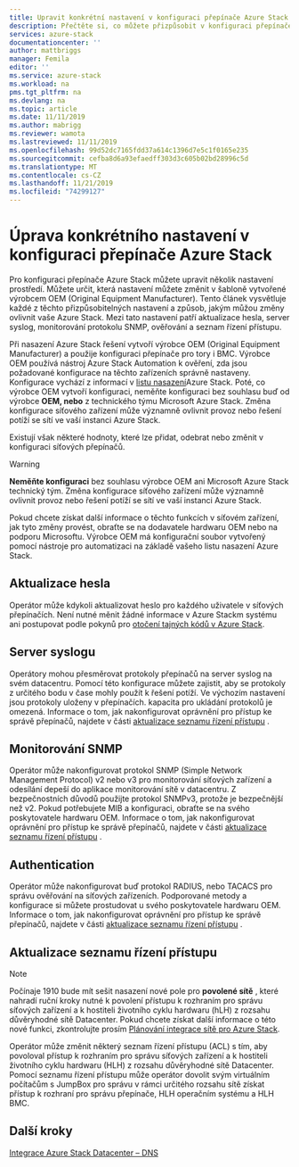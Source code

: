 ```yaml
---
title: Upravit konkrétní nastavení v konfiguraci přepínače Azure Stack | Microsoft Docs
description: Přečtěte si, co můžete přizpůsobit v konfiguraci přepínače Azure Stack. Až výrobce OEM (Original Equipment Manufacturer) vytvoří konfiguraci, neměňte ji bez souhlasu od výrobce OEM ani Microsoft Azure Stack technický tým.
services: azure-stack
documentationcenter: ''
author: mattbriggs
manager: Femila
editor: ''
ms.service: azure-stack
ms.workload: na
pms.tgt_pltfrm: na
ms.devlang: na
ms.topic: article
ms.date: 11/11/2019
ms.author: mabrigg
ms.reviewer: wamota
ms.lastreviewed: 11/11/2019
ms.openlocfilehash: 99d52dc7165fdd37a614c1396d7e5c1f0165e235
ms.sourcegitcommit: cefba8d6a93efaedff303d3c605b02bd28996c5d
ms.translationtype: MT
ms.contentlocale: cs-CZ
ms.lasthandoff: 11/21/2019
ms.locfileid: "74299127"
---
```

#  <a name="modify-specific-settings-on-your-azure-stack-switch-configuration"></a>Úprava konkrétního nastavení v konfiguraci přepínače Azure Stack

Pro konfiguraci přepínače Azure Stack můžete upravit několik nastavení prostředí. Můžete určit, která nastavení můžete změnit v šabloně vytvořené výrobcem OEM (Original Equipment Manufacturer). Tento článek vysvětluje každé z těchto přizpůsobitelných nastavení a způsob, jakým můžou změny ovlivnit vaše Azure Stack. Mezi tato nastavení patří aktualizace hesla, server syslog, monitorování protokolu SNMP, ověřování a seznam řízení přístupu. 

Při nasazení Azure Stack řešení vytvoří výrobce OEM (Original Equipment Manufacturer) a použije konfiguraci přepínače pro tory i BMC. Výrobce OEM používá nástroj Azure Stack Automation k ověření, zda jsou požadované konfigurace na těchto zařízeních správně nastaveny. Konfigurace vychází z informací v [listu nasazení](azure-stack-deployment-worksheet.md)Azure Stack. Poté, co výrobce OEM vytvoří konfiguraci, neměňte konfiguraci bez souhlasu buď od výrobce **OEM, nebo** z technického týmu Microsoft Azure Stack. Změna konfigurace síťového zařízení může významně ovlivnit provoz nebo řešení potíží se sítí ve vaší instanci Azure Stack.

Existují však některé hodnoty, které lze přidat, odebrat nebo změnit v konfiguraci síťových přepínačů.

>[!Warning]  
> **Neměňte konfiguraci** bez souhlasu výrobce OEM ani Microsoft Azure Stack technický tým. Změna konfigurace síťového zařízení může významně ovlivnit provoz nebo řešení potíží se sítí ve vaší instanci Azure Stack.
>
> Pokud chcete získat další informace o těchto funkcích v síťovém zařízení, jak tyto změny provést, obraťte se na dodavatele hardwaru OEM nebo na podporu Microsoftu. Výrobce OEM má konfigurační soubor vytvořený pomocí nástroje pro automatizaci na základě vašeho listu nasazení Azure Stack. 

## <a name="password-update"></a>Aktualizace hesla

Operátor může kdykoli aktualizovat heslo pro každého uživatele v síťových přepínačích. Není nutné měnit žádné informace v Azure Stackm systému ani postupovat podle pokynů pro [otočení tajných kódů v Azure Stack](azure-stack-rotate-secrets.md).

## <a name="syslog-server"></a>Server syslogu

Operátory mohou přesměrovat protokoly přepínačů na server syslog na svém datacentru. Pomocí této konfigurace můžete zajistit, aby se protokoly z určitého bodu v čase mohly použít k řešení potíží. Ve výchozím nastavení jsou protokoly uloženy v přepínačích. kapacita pro ukládání protokolů je omezená. Informace o tom, jak nakonfigurovat oprávnění pro přístup ke správě přepínačů, najdete v části [aktualizace seznamu řízení přístupu](#access-control-list-updates) .

## <a name="snmp-monitoring"></a>Monitorování SNMP

Operátor může nakonfigurovat protokol SNMP (Simple Network Management Protocol) v2 nebo v3 pro monitorování síťových zařízení a odesílání depeší do aplikace monitorování sítě v datacentru. Z bezpečnostních důvodů použijte protokol SNMPv3, protože je bezpečnější než v2. Pokud potřebujete MIB a konfiguraci, obraťte se na svého poskytovatele hardwaru OEM. Informace o tom, jak nakonfigurovat oprávnění pro přístup ke správě přepínačů, najdete v části [aktualizace seznamu řízení přístupu](#access-control-list-updates) .

## <a name="authentication"></a>Authentication

Operátor může nakonfigurovat buď protokol RADIUS, nebo TACACS pro správu ověřování na síťových zařízeních. Podporované metody a konfigurace si můžete prostudovat u svého poskytovatele hardwaru OEM.  Informace o tom, jak nakonfigurovat oprávnění pro přístup ke správě přepínačů, najdete v části [aktualizace seznamu řízení přístupu](#access-control-list-updates) .

## <a name="access-control-list-updates"></a>Aktualizace seznamu řízení přístupu

> [!NOTE]
> Počínaje 1910 bude mít sešit nasazení nové pole pro **povolené sítě** , které nahradí ruční kroky nutné k povolení přístupu k rozhraním pro správu síťových zařízení a k hostiteli životního cyklu hardwaru (hLH) z rozsahu důvěryhodné sítě Datacenter. Pokud chcete získat další informace o této nové funkci, zkontrolujte prosím [Plánování integrace sítě pro Azure Stack](azure-stack-network.md#permitted-networks).

Operátor může změnit některý seznam řízení přístupu (ACL) s tím, aby povoloval přístup k rozhraním pro správu síťových zařízení a k hostiteli životního cyklu hardwaru (HLH) z rozsahu důvěryhodné sítě Datacenter. Pomocí seznamu řízení přístupu může operátor dovolit svým virtuálním počítačům s JumpBox pro správu v rámci určitého rozsahu sítě získat přístup k rozhraní pro správu přepínače, HLH operačním systému a HLH BMC.

## <a name="next-steps"></a>Další kroky

[Integrace Azure Stack Datacenter – DNS](azure-stack-integrate-dns.md)
